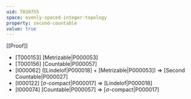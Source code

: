 ```yaml
---
uid: T020755
space: evenly-spaced-integer-topology
property: second-countable
value: true
---
```

[[Proof]]

* [T000153] [Metrizable|P000053]
* [T000156] [Countable|P000057]
* [I000062] ([Lindelof|P000018] + [Metrizable|P000053]) => [Second Countable|P000027]
* [I000122] [$\sigma$-compact|P000017] => [Lindelof|P000018]
* [I000074] [Countable|P000057] => [$\sigma$-compact|P000017]

